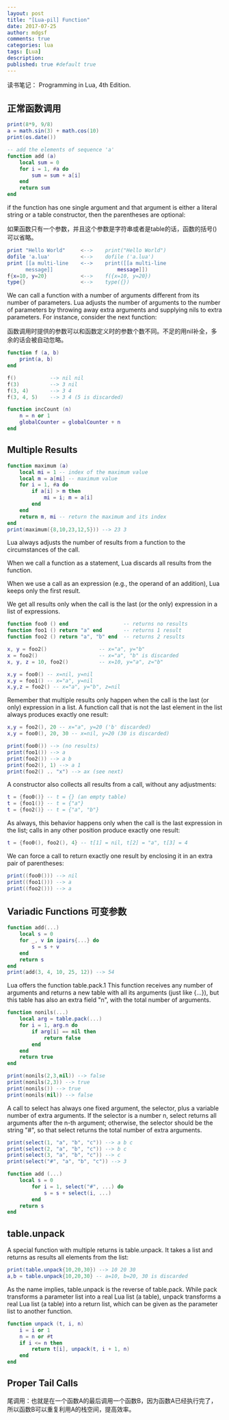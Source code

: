 ```yaml
---
layout: post
title: "[Lua-pil] Function"
date: 2017-07-25
author: mdgsf
comments: true
categories: lua
tags: [Lua]
description:
published: true #default true
---
```


读书笔记： Programming in Lua, 4th Edition. 

## 正常函数调用

```lua
print(8*9, 9/8)
a = math.sin(3) + math.cos(10)
print(os.date())
```

```lua
-- add the elements of sequence 'a'
function add (a)
    local sum = 0
    for i = 1, #a do
        sum = sum + a[i]
    end
    return sum
end
```

if the function has one single argument and that argument is either a literal string or a table constructor, 
then the parentheses are optional:

如果函数只有一个参数，并且这个参数是字符串或者是table的话，函数的括号()可以省略。

```lua
print "Hello World"     <-->    print("Hello World")
dofile 'a.lua'          <-->    dofile ('a.lua')
print [[a multi-line    <-->    print([[a multi-line
      message]]                     message]])
f{x=10, y=20}           <-->    f({x=10, y=20})
type{}                  <-->    type({})
```


We can call a function with a number of arguments different from its number of parameters. Lua adjusts
the number of arguments to the number of parameters by throwing away extra arguments and supplying
nils to extra parameters. For instance, consider the next function:

函数调用时提供的参数可以和函数定义时的参数个数不同。不足的用nil补全，多余的话会被自动忽略。

```lua
function f (a, b) 
    print(a, b) 
end

f()           --> nil nil
f(3)          --> 3 nil
f(3, 4)       --> 3 4
f(3, 4, 5)    --> 3 4 (5 is discarded)
```

```lua
function incCount (n)
    n = n or 1
    globalCounter = globalCounter + n
end
```

## Multiple Results

```lua
function maximum (a)
    local mi = 1 -- index of the maximum value
    local m = a[mi] -- maximum value
    for i = 1, #a do
        if a[i] > m then
            mi = i; m = a[i]
        end
    end
    return m, mi -- return the maximum and its index
end
print(maximum({8,10,23,12,5})) --> 23 3
```

Lua always adjusts the number of results from a function to the circumstances of the call. 

When we call a function as a statement, Lua discards all results from the function. 

When we use a call as an expression (e.g., the operand of an addition), Lua keeps only the first result. 

We get all results only when the call is the last (or the only) expression in a list of expressions.


```lua
function foo0 () end                  -- returns no results
function foo1 () return "a" end       -- returns 1 result
function foo2 () return "a", "b" end  -- returns 2 results
```

```lua
x, y = foo2()                 -- x="a", y="b"
x = foo2()                    -- x="a", "b" is discarded
x, y, z = 10, foo2()          -- x=10, y="a", z="b"
```

```lua
x,y = foo0() -- x=nil, y=nil
x,y = foo1() -- x="a", y=nil
x,y,z = foo2() -- x="a", y="b", z=nil
```

Remember that multiple results only happen when the call is the last (or only) expression in a list. A
function call that is not the last element in the list always produces exactly one result:

```lua
x,y = foo2(), 20 -- x="a", y=20 ('b' discarded)
x,y = foo0(), 20, 30 -- x=nil, y=20 (30 is discarded)
```

```lua
print(foo0()) --> (no results)
print(foo1()) --> a
print(foo2()) --> a b
print(foo2(), 1) --> a 1
print(foo2() .. "x") --> ax (see next)
```

A constructor also collects all results from a call, without any adjustments:

```lua
t = {foo0()} -- t = {} (an empty table)
t = {foo1()} -- t = {"a"}
t = {foo2()} -- t = {"a", "b"}
```

As always, this behavior happens only when the call is the last expression in the list; calls in any other
position produce exactly one result:

```lua
t = {foo0(), foo2(), 4} -- t[1] = nil, t[2] = "a", t[3] = 4
```

We can force a call to return exactly one result by enclosing it in an extra pair of parentheses:

```lua
print((foo0())) --> nil
print((foo1())) --> a
print((foo2())) --> a
```

## Variadic Functions 可变参数

```lua
function add(...)
    local s = 0
    for _, v in ipairs{...} do 
        s = s + v
    end
    return s
end
print(add(3, 4, 10, 25, 12)) --> 54
```

Lua offers the function table.pack.1 This function receives any number of arguments and returns a
new table with all its arguments (just like {...}), but this table has also an extra field "n", with the total
number of arguments.

```lua
function nonils(...)
    local arg = table.pack(...)
    for i = 1, arg.n do 
        if arg[i] == nil then 
            return false
        end 
    end
    return true
end

print(nonils(2,3,nil)) --> false
print(nonils(2,3)) --> true
print(nonils()) --> true
print(nonils(nil)) --> false
```

A call to select
has always one fixed argument, the selector, plus a variable number of extra arguments. If the selector is
a number n, select returns all arguments after the n-th argument; otherwise, the selector should be the
string "#", so that select returns the total number of extra arguments.

```lua
print(select(1, "a", "b", "c")) --> a b c
print(select(2, "a", "b", "c")) --> b c
print(select(3, "a", "b", "c")) --> c
print(select("#", "a", "b", "c")) --> 3
```

```lua
function add (...)
    local s = 0
        for i = 1, select("#", ...) do
            s = s + select(i, ...)
        end
    return s
end
```

## table.unpack

A special function with multiple returns is table.unpack. It takes a list and returns as results all elements
from the list:

```lua
print(table.unpack{10,20,30}) --> 10 20 30
a,b = table.unpack{10,20,30} -- a=10, b=20, 30 is discarded
```

As the name implies, table.unpack is the reverse of table.pack. While pack transforms a parameter
list into a real Lua list (a table), unpack transforms a real Lua list (a table) into a return list, which
can be given as the parameter list to another function.


```lua
function unpack (t, i, n)
    i = i or 1
    n = n or #t
    if i <= n then
        return t[i], unpack(t, i + 1, n)
    end
end
```



## Proper Tail Calls 


尾调用：也就是在一个函数A的最后调用一个函数B，因为函数A已经执行完了，所以函数B可以重复利用A的栈空间，提高效率。


